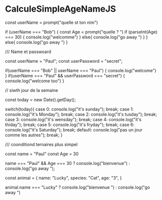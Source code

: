 # CalculeSimpleAgeNameJS

const userName = prompt("quelle st ton nim")

if (userName === "Bob") {
  const Age = prompt("quelle ? ")
  if (parseInt(Age) === 30) {
    console.log("welcomme")
  }
 else{
  console.log("go away ")
 }
}
else{
  console.log("go away ")
}


/// Name et passwoard 

const userName = "Paul";
const userPassword = "secret";

if(userName === "Bob" || userName === "Paul") {
  console.log("welcome")
}
if(userName === "Paul" && userPassword === "secret") {
  console.log("welcome too")
}

// siwth jour de la semaine 

const today = new Date().getDay();

switch(today){
  case 0:
    console.log("it's sunday");
    break;
  case 1:
    console.log("it's Monday");
    break;
  case 2:
    console.log("it's tusday");
    break;
  case 3:
    console.log("it's wensday");
    break;
  case 4:
    console.log("it's thiday");
    break;
  case 5:
    console.log("it's fryday");
    break;
  case 6:
    console.log("it's Saturday");
    break;
  default:
    console.log("pas un jour comme les autres");
    break;
}

/// coonditiond ternaires plus simpel

const name = "Paul"
const Age = 30

name === "Paul" && Age === 30 ? console.log("bienvenue") : console.log("go away ");

const animal = {
  name: "Lucky", 
  species: "Cat", 
  age: "3",
}

animal.name === "Lucky" ? console.log("bienvenue ") : console.log("go away ")
